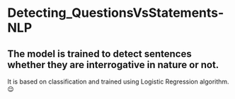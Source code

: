# Detecting_QuestionsVsStatements-NLP

## The model is trained to detect sentences whether they are interrogative in nature or not.

It is based on classification and trained using Logistic Regression algorithm. :relieved:
